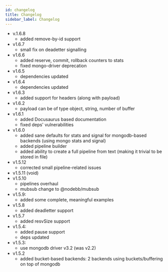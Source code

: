 ```yaml
---
id: changelog
title: Changelog
sidebar_label: Changelog
---
```

* v.1.6.8
  * added remove-by-id support 
* v1.6.7
  * small fix on deadetter signalling   
* v1.6.6
  * added reserve, commit, rollback counters to stats
  * fixed mongo-driver deprecation
* v1.6.5
  * dependencies updated
* v1.6.4
  * dependencies updated
* v1.6.3
  * added support for headers (along with payload)
* v1.6.2
  * payload can be of type object, string, number of buffer
* v1.6.1
  * added Docusaurus based documentation
  * fixed deps' vulnerabilities
* v1.6.0
  * added sane defaults for stats and signal for mongodb-based backends (using mongo stats and signal)
  * added pipeline builder
  * added ability to create a full pipeline from text (making it trivial to be stored in file)
* v1.5.12
  * corrected small pipeline-related issues
* v1.5.11 (void)
* v1.5.10
  * pipelines overhaul
  * mubsub change to @nodebb/mubsub
* v1.5.9:
  * added some complete, meaningful examples
* v1.5.8
  * added deadletter support
* v1.5.7
  * added resvSize support
* v1.5.4:
  * added pause support
  * deps updated
* v1.5.3:
  * use mongodb driver v3.2 (was v2.2)
* v1.5.2
  * added bucket-based backends: 2 backends using buckets/buffering on top of mongodb
